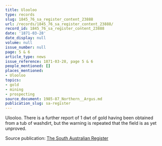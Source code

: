 ```yaml
---
title: Ulooloo
type: records
slug: 1845_76_sa_register_content_23888
url: /records/1845_76_sa_register_content_23888/
record_id: 1845_76_sa_register_content_23888
date: '1871-03-28'
date_display: null
volume: null
issue_number: null
page: 5 & 6
article_type: news
issue_reference: 1871-03-28, page 5 & 6
people_mentioned: []
places_mentioned:
- Ulooloo
topics:
- gold
- mining
- prospecting
source_document: 1985-87_Northern__Argus.md
publication_slug: sa-register
---
```


Ulooloo.  There is a further report of 1 dwt of gold having been obtained from a tub of washdirt, but the warning is repeated that the field is as yet unproved.

Source publication: [The South Australian Register](/publications/sa-register/)
